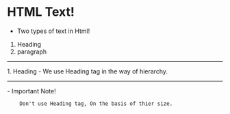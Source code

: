 # HTML Text!
- Two types of text in Html!
1. Heading
2. paragraph
<hr>
1. Heading
- We use Heading tag in the way of hierarchy.


<hr>
- Important Note!

        Don't use Heading tag, On the basis of thier size.
